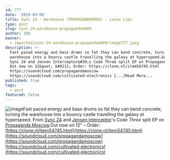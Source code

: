 ```yaml
---
id: 777
date: '2019-03-08'
title: Sync 24 - Warehouse (PROPAGANDAM009) - Loose Lips
type: post
slug: sync-24-warehouse-propagandam009
author: 100
banner:
  - imported/sync-24-warehouse-propagandam009/image777.jpeg
description: >-
  Fast paced energy and bass drums so fat they can bend concrete, turning the
  warehouse into a bouncy castle travelling the galaxy at hyperspeed.&nbsp; From
  Sync 24 and Jensen Interceptor&#39;s Code Three split EP on Propaganda Moscow.
  Out now on 12&quot; &#8211; Order: https://clone.nl/item54745.html
  https://soundcloud.com/propagandamoscow
  https://soundcloud.com/cultivated-electronics [...]Read More...
published: true
tags:
  - post
featured: false
---
```

![image](../imported/sync-24-warehouse-propagandam009/image777.jpeg)Fast paced energy and bass drums so fat they can bend concrete, turning the warehouse into a bouncy castle travelling the galaxy at hyperspeed. From [Sync 24](https://www.residentadvisor.net/dj/sync24) and [Jensen Interceptor](https://www.residentadvisor.net/dj/jenseninterceptor)'s _Code Three_ split EP on [Propaganda Moscow](http://www.propagandamoscow.com/).Out now on 12" – Order: [https://clone.nl/item54745.html](https://clone.nl/item54745.html)[https://soundcloud.com/propagandamoscow](https://soundcloud.com/propagandamoscow)[https://soundcloud.com/cultivated-electronics](https://soundcloud.com/cultivated-electronics)